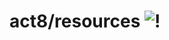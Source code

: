 # act8/resources ![!](https://upload.wikimedia.org/wikipedia/commons/thumb/f/f1/Cc-by-nc-nd_icon.svg/64px-Cc-by-nc-nd_icon.svg.png)
